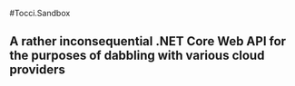 #Tocci.Sandbox

## A rather inconsequential .NET Core Web API for the purposes of dabbling with various cloud providers
